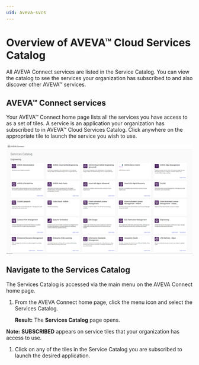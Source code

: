 ```yaml
---
uid: aveva-svcs
---
```


# Overview of AVEVA™ Cloud Services Catalog

All AVEVA Connect services are listed in the Service Catalog. You can view the catalog to see the services your organization has subscribed to and also discover other AVEVA™ services.

## AVEVA™ Connect services

Your AVEVA™ Connect home page lists all the services you have access to as a set of tiles. A service is an application your organization has subscribed to in AVEVA™ Cloud Services Catalog. Click anywhere on the appropriate tile to launch the service you wish to use.

![AVEVA™ Cloud Services Catalog](images/cloud-svcs-cat.png)

## Navigate to the Services Catalog

The Services Catalog is accessed via the main menu on the AVEVA Connect home page.

1. From the AVEVA Connect home page, click the menu icon and select the Services Catalog.
 
   **Result:** The **Services Catalog** page opens.

**Note:** **SUBSCRIBED** appears on service tiles that your organization has access to use. 

1. Click on any of the tiles in the Service Catalog you are subscribed to launch the desired application.   
